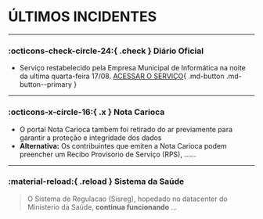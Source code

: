 # ÚLTIMOS INCIDENTES

----

### :octicons-check-circle-24:{ .check } Diário Oficial

- Serviço restabelecido pela Empresa Municipal de Informática na noite da ultima quarta-feira 17/08.
  [ACESSAR O SERVIÇO](#){ .md-button .md-button--primary }

----

### :octicons-x-circle-16:{ .x } Nota Carioca

- O portal Nota Carioca tambem foi retirado do ar previamente para garantir a proteção e integridade dos dados
- **Alternativa:** Os contribuintes que emiten a Nota Carioca podem preencher um Recibo Provisorio de Serviço (RPS), ......

----

### :material-reload:{ .reload } Sistema da Saúde 

> O Sistema de Regulacao (Sisreg), hopedado no datacenter do Ministerio da Saúde, **continua funcionando** ...
